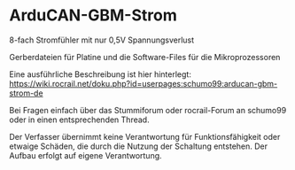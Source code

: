 # ArduCAN-GBM-Strom
8-fach Stromfühler mit nur 0,5V Spannungsverlust

Gerberdateien für Platine und die Software-Files für die Mikroprozessoren

Eine ausführliche Beschreibung ist hier hinterlegt: https://wiki.rocrail.net/doku.php?id=userpages:schumo99:arducan-gbm-strom-de

Bei Fragen einfach über das Stummiforum oder rocrail-Forum an schumo99 oder in einen entsprechenden Thread.

Der Verfasser übernimmt keine Verantwortung für Funktionsfähigkeit oder etwaige Schäden, die durch die Nutzung der Schaltung entstehen. Der Aufbau erfolgt auf eigene Verantwortung.
